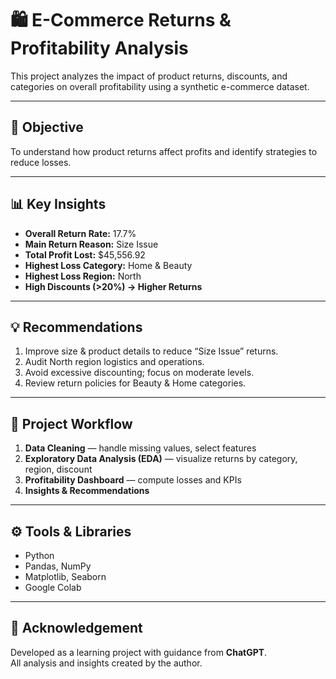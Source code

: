 # 🛍️ E-Commerce Returns & Profitability Analysis

This project analyzes the impact of product returns, discounts, and categories on overall profitability using a synthetic e-commerce dataset.

---

## 🎯 Objective
To understand how product returns affect profits and identify strategies to reduce losses.

---

## 📊 Key Insights
- **Overall Return Rate:** 17.7%  
- **Main Return Reason:** Size Issue  
- **Total Profit Lost:** $45,556.92  
- **Highest Loss Category:** Home & Beauty  
- **Highest Loss Region:** North  
- **High Discounts (>20%) → Higher Returns**

---

## 💡 Recommendations
1. Improve size & product details to reduce “Size Issue” returns.
2. Audit North region logistics and operations.
3. Avoid excessive discounting; focus on moderate levels.
4. Review return policies for Beauty & Home categories.

---

## 🧠 Project Workflow
1. **Data Cleaning** — handle missing values, select features  
2. **Exploratory Data Analysis (EDA)** — visualize returns by category, region, discount  
3. **Profitability Dashboard** — compute losses and KPIs  
4. **Insights & Recommendations**  

---

## ⚙️ Tools & Libraries
- Python
- Pandas, NumPy
- Matplotlib, Seaborn
- Google Colab

---

## 🤝 Acknowledgement
Developed as a learning project with guidance from **ChatGPT**.  
All analysis and insights created by the author.


